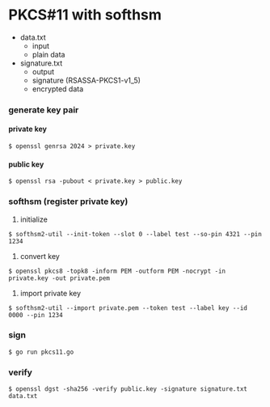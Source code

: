 # PKCS#11 with softhsm

- data.txt
    - input
    - plain data
- signature.txt
    - output
	- signature (RSASSA-PKCS1-v1_5)
	- encrypted data

### generate key pair

#### private key
```
$ openssl genrsa 2024 > private.key
```

#### public key
```
$ openssl rsa -pubout < private.key > public.key
```

### softhsm (register private key)

1. initialize
```
$ softhsm2-util --init-token --slot 0 --label test --so-pin 4321 --pin 1234
```
1. convert key
```
$ openssl pkcs8 -topk8 -inform PEM -outform PEM -nocrypt -in private.key -out private.pem
```
1. import private key
```
$ softhsm2-util --import private.pem --token test --label key --id 0000 --pin 1234
```

### sign
```
$ go run pkcs11.go
```

### verify
```
$ openssl dgst -sha256 -verify public.key -signature signature.txt data.txt
```
